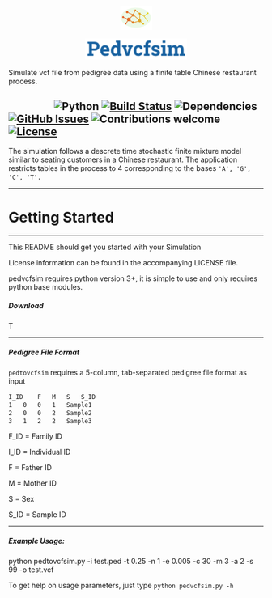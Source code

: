 <p align="center"><img width=12.5% src="https://github.com/AisaacO/pedvcfsim/blob/master/images/logo.png"></p>
<p align="center"><img width=40% src="https://github.com/AisaacO/pedvcfsim/blob/master/images/words.png"></p>
Simulate vcf file from pedigree data using a finite table Chinese restaurant process.

&nbsp;&nbsp;&nbsp;&nbsp;&nbsp;&nbsp;&nbsp;&nbsp;&nbsp;&nbsp;&nbsp;&nbsp;&nbsp;&nbsp;&nbsp;&nbsp;&nbsp;
![Python](https://img.shields.io/badge/python-v2.7%20%2F%20v3.6-blue.svg)
[![Build Status](https://travis-ci.org/anfederico/Clairvoyant.svg?branch=master)](https://travis-ci.org/anfederico/Clairvoyant)
![Dependencies](https://img.shields.io/badge/dependencies-up%20to%20date-brightgreen.svg)
[![GitHub Issues](https://img.shields.io/github/issues/anfederico/Clairvoyant.svg)](https://github.com/anfederico/Clairvoyant/issues)
![Contributions welcome](https://img.shields.io/badge/contributions-welcome-orange.svg)
[![License](https://img.shields.io/badge/license-MIT-blue.svg)](https://opensource.org/licenses/MIT)
----
The simulation follows a descrete time stochastic finite mixture model similar to seating customers in a Chinese restaurant. The application restricts tables in the process to 4 corresponding to the bases ```'A', 'G', 'C', 'T'.``` 


---------------------------------------
# Getting Started
---------------------------------------

This README should get you started with your Simulation

License information can be found in the accompanying LICENSE file. 

pedvcfsim requires python version 3+, it is simple to use and only requires python base modules.

##### Download
T

----

##### Pedigree File Format

```pedtovcfsim``` requires a 5-column, tab-separated pedigree file format as input
```
I_ID	F	M	S	S_ID
1   0   0   1   Sample1
2   0   0   2   Sample2
3   1   2   2   Sample3
```
F_ID = Family ID

I_ID = Individual ID

F = Father ID

M = Mother ID

S = Sex

S_ID = Sample ID

----

##### Example Usage:

python pedtovcfsim.py -i test.ped -t 0.25 -n 1 -e 0.005 -c 30 -m 3 -a 2 -s 99 -o test.vcf

To get help on usage parameters, just type ```python pedvcfsim.py -h```


